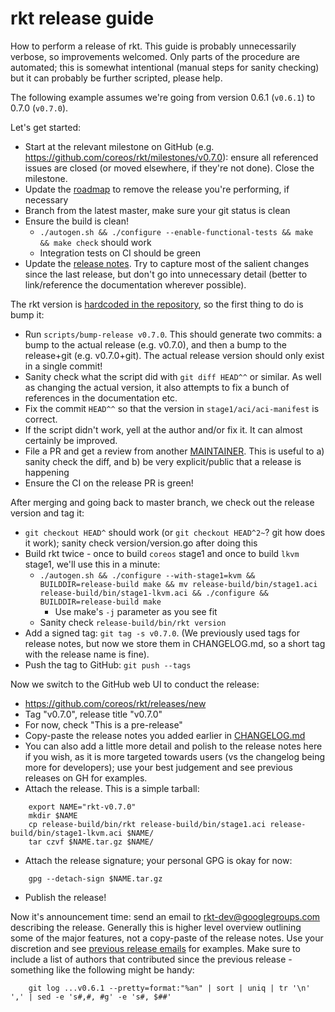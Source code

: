 # rkt release guide

How to perform a release of rkt.
This guide is probably unnecessarily verbose, so improvements welcomed.
Only parts of the procedure are automated; this is somewhat intentional (manual steps for sanity checking) but it can probably be further scripted, please help.

The following example assumes we're going from version 0.6.1 (`v0.6.1`) to 0.7.0 (`v0.7.0`).

Let's get started:

- Start at the relevant milestone on GitHub (e.g. https://github.com/coreos/rkt/milestones/v0.7.0): ensure all referenced issues are closed (or moved elsewhere, if they're not done). Close the milestone.
- Update the [roadmap](https://github.com/coreos/rkt/blob/master/ROADMAP.md) to remove the release you're performing, if necessary
- Branch from the latest master, make sure your git status is clean
- Ensure the build is clean!
  - `./autogen.sh && ./configure --enable-functional-tests && make && make check` should work
  - Integration tests on CI should be green
- Update the [release notes](https://github.com/coreos/rkt/blob/master/CHANGELOG.md). Try to capture most of the salient changes since the last release, but don't go into unnecessary detail (better to link/reference the documentation wherever possible).

The rkt version is [hardcoded in the repository](https://github.com/coreos/rkt/blob/master/version/version.go#L17), so the first thing to do is bump it:
- Run `scripts/bump-release v0.7.0`. This should generate two commits: a bump to the actual release (e.g. v0.7.0), and then a bump to the release+git (e.g. v0.7.0+git). The actual release version should only exist in a single commit!
- Sanity check what the script did with `git diff HEAD^^` or similar. As well as changing the actual version, it also attempts to fix a bunch of references in the documentation etc.
- Fix the commit `HEAD^^` so that the version in `stage1/aci/aci-manifest` is correct.
- If the script didn't work, yell at the author and/or fix it. It can almost certainly be improved.
- File a PR and get a review from another [MAINTAINER](https://github.com/coreos/rkt/blob/master/MAINTAINERS). This is useful to a) sanity check the diff, and b) be very explicit/public that a release is happening
- Ensure the CI on the release PR is green!

After merging and going back to master branch, we check out the release version and tag it:
- `git checkout HEAD^` should work (or `git checkout HEAD^2~`? git how does it work); sanity check version/version.go after doing this
- Build rkt twice - once to build `coreos` stage1 and once to build `lkvm` stage1, we'll use this in a minute:
  - `./autogen.sh && ./configure --with-stage1=kvm && BUILDDIR=release-build make && mv release-build/bin/stage1.aci release-build/bin/stage1-lkvm.aci && ./configure && BUILDDIR=release-build make`
    - Use make's `-j` parameter as you see fit
  - Sanity check `release-build/bin/rkt version`
- Add a signed tag: `git tag -s v0.7.0`. (We previously used tags for release notes, but now we store them in CHANGELOG.md, so a short tag with the release name is fine).
- Push the tag to GitHub: `git push --tags`

Now we switch to the GitHub web UI to conduct the release:
- https://github.com/coreos/rkt/releases/new
- Tag "v0.7.0", release title "v0.7.0"
- For now, check "This is a pre-release"
- Copy-paste the release notes you added earlier in [CHANGELOG.md](https://github.com/coreos/rkt/blob/master/CHANGELOG.md)
- You can also add a little more detail and polish to the release notes here if you wish, as it is more targeted towards users (vs the changelog being more for developers); use your best judgement and see previous releases on GH for examples.
- Attach the release. This is a simple tarball:

```
	export NAME="rkt-v0.7.0"
	mkdir $NAME 
	cp release-build/bin/rkt release-build/bin/stage1.aci release-build/bin/stage1-lkvm.aci $NAME/
	tar czvf $NAME.tar.gz $NAME/
```

- Attach the release signature; your personal GPG is okay for now:

```
	gpg --detach-sign $NAME.tar.gz
```

- Publish the release!

Now it's announcement time: send an email to rkt-dev@googlegroups.com describing the release. 
Generally this is higher level overview outlining some of the major features, not a copy-paste of the release notes. 
Use your discretion and see [previous release emails](https://groups.google.com/forum/#!forum/rkt-dev) for examples.
Make sure to include a list of authors that contributed since the previous release - something like the following might be handy:

```
	git log ...v0.6.1 --pretty=format:"%an" | sort | uniq | tr '\n' ',' | sed -e 's#,#, #g' -e 's#, $##'
```

